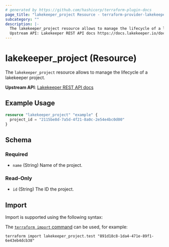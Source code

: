 ```yaml
---
# generated by https://github.com/hashicorp/terraform-plugin-docs
page_title: "lakekeeper_project Resource - terraform-provider-lakekeeper"
subcategory: ""
description: |-
  The lakekeeper_project resource allows to manage the lifecycle of a lakekeeper project.
  Upstream API: Lakekeeper REST API docs https://docs.lakekeeper.io/docs/nightly/api/management/#tag/project
---
```


# lakekeeper_project (Resource)

The `lakekeeper_project` resource allows to manage the lifecycle of a lakekeeper project.

**Upstream API**: [Lakekeeper REST API docs](https://docs.lakekeeper.io/docs/nightly/api/management/#tag/project)

## Example Usage

```terraform
resource "lakekeeper_project" "example" {
  project_id = "2115be8d-7a5d-4f21-8a0c-2e54e4bc0d00"
}
```

<!-- schema generated by tfplugindocs -->
## Schema

### Required

- `name` (String) Name of the project.

### Read-Only

- `id` (String) The ID the project.

## Import

Import is supported using the following syntax:

The [`terraform import` command](https://developer.hashicorp.com/terraform/cli/commands/import) can be used, for example:

```shell
terraform import lakekeeper_project.test "891d18c8-1da4-471e-89f1-6e43eb4dcb38"
```
